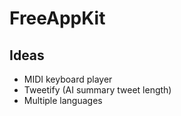 # FreeAppKit

## Ideas
* MIDI keyboard player
* Tweetify (AI summary tweet length)
* Multiple languages